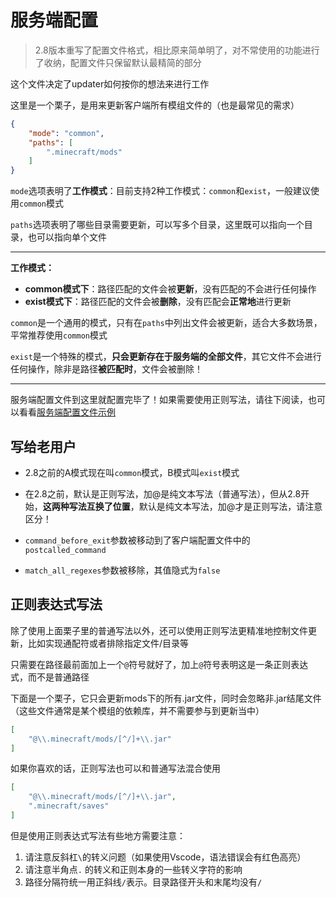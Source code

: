 # 服务端配置

> 2.8版本重写了配置文件格式，相比原来简单明了，对不常使用的功能进行了收纳，配置文件只保留默认最精简的部分

这个文件决定了updater如何按你的想法来进行工作

这里是一个栗子，是用来更新客户端所有模组文件的（也是最常见的需求）

```json
{
    "mode": "common",
    "paths": [
        ".minecraft/mods"
    ]
}
```

`mode`选项表明了**工作模式**：目前支持2种工作模式：`common`和`exist`，一般建议使用`common`模式

`paths`选项表明了哪些目录需要更新，可以写多个目录，这里既可以指向一个目录，也可以指向单个文件

---

**工作模式：**

- **common模式下**：路径匹配的文件会被**更新**，没有匹配的不会进行任何操作
- **exist模式下**：路径匹配的文件会被**删除**，没有匹配会**正常地**进行更新

`common`是一个通用的模式，只有在`paths`中列出文件会被更新，适合大多数场景，平常推荐使用`common`模式

`exist`是一个特殊的模式，**只会更新存在于服务端的全部文件**，其它文件不会进行任何操作，除非是路径**被匹配时**，文件会被删除！

---

服务端配置文件到这里就配置完毕了！如果需要使用正则写法，请往下阅读，也可以看看[服务端配置文件示例](服务端配置文件示例.md)

## 写给老用户

+ 2.8之前的A模式现在叫`common`模式，B模式叫`exist`模式

+ 在2.8之前，默认是正则写法，加@是纯文本写法（普通写法），但从2.8开始，**这两种写法互换了位置**，默认是纯文本写法，加@才是正则写法，请注意区分！

+ `command_before_exit`参数被移动到了客户端配置文件中的`postcalled_command`
+ `match_all_regexes`参数被移除，其值隐式为`false`

## 正则表达式写法

除了使用上面栗子里的普通写法以外，还可以使用正则写法更精准地控制文件更新，比如实现通配符或者排除指定文件/目录等

只需要在路径最前面加上一个`@`符号就好了，加上`@`符号表明这是一条正则表达式，而不是普通路径

下面是一个栗子，它只会更新mods下的所有.jar文件，同时会忽略非.jar结尾文件（这些文件通常是某个模组的依赖库，并不需要参与到更新当中）

```json
[
	"@\\.minecraft/mods/[^/]+\\.jar"
]
```

如果你喜欢的话，正则写法也可以和普通写法混合使用

```json
[
	"@\\.minecraft/mods/[^/]+\\.jar",
    ".minecraft/saves"
]
```

但是使用正则表达式写法有些地方需要注意：

1. 请注意反斜杠`\`的转义问题（如果使用Vscode，语法错误会有红色高亮）
3. 请注意半角点`.` 的转义和正则本身的一些转义字符的影响
4. 路径分隔符统一用正斜线`/`表示。目录路径开头和末尾均没有`/`